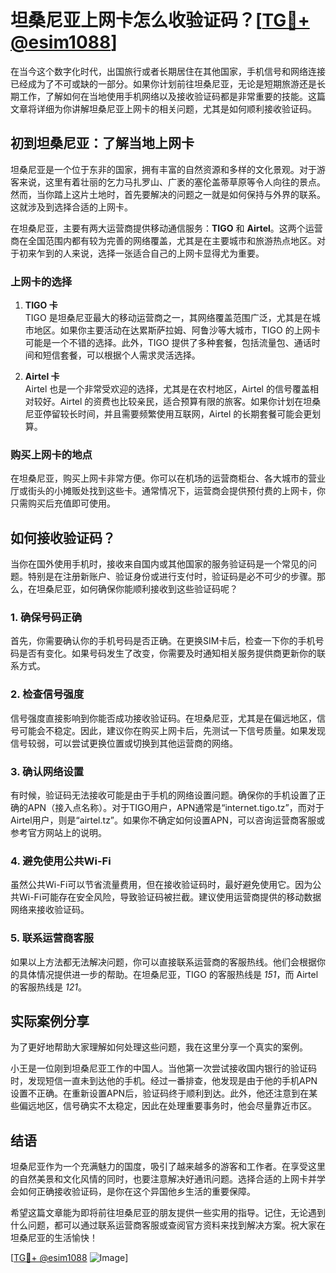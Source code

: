 # 坦桑尼亚上网卡怎么收验证码？[[TG💪+ @esim1088](https://t.me/s/esim1088)]

在当今这个数字化时代，出国旅行或者长期居住在其他国家，手机信号和网络连接已经成为了不可或缺的一部分。如果你计划前往坦桑尼亚，无论是短期旅游还是长期工作，了解如何在当地使用手机网络以及接收验证码都是非常重要的技能。这篇文章将详细为你讲解坦桑尼亚上网卡的相关问题，尤其是如何顺利接收验证码。

## 初到坦桑尼亚：了解当地上网卡

坦桑尼亚是一个位于东非的国家，拥有丰富的自然资源和多样的文化景观。对于游客来说，这里有着壮丽的乞力马扎罗山、广袤的塞伦盖蒂草原等令人向往的景点。然而，当你踏上这片土地时，首先要解决的问题之一就是如何保持与外界的联系。这就涉及到选择合适的上网卡。

在坦桑尼亚，主要有两大运营商提供移动通信服务：**TIGO** 和 **Airtel**。这两个运营商在全国范围内都有较为完善的网络覆盖，尤其是在主要城市和旅游热点地区。对于初来乍到的人来说，选择一张适合自己的上网卡显得尤为重要。

### 上网卡的选择

1. **TIGO 卡**  
   TIGO 是坦桑尼亚最大的移动运营商之一，其网络覆盖范围广泛，尤其是在城市地区。如果你主要活动在达累斯萨拉姆、阿鲁沙等大城市，TIGO 的上网卡可能是一个不错的选择。此外，TIGO 提供了多种套餐，包括流量包、通话时间和短信套餐，可以根据个人需求灵活选择。

2. **Airtel 卡**  
   Airtel 也是一个非常受欢迎的选择，尤其是在农村地区，Airtel 的信号覆盖相对较好。Airtel 的资费也比较亲民，适合预算有限的旅客。如果你计划在坦桑尼亚停留较长时间，并且需要频繁使用互联网，Airtel 的长期套餐可能会更划算。

### 购买上网卡的地点

在坦桑尼亚，购买上网卡非常方便。你可以在机场的运营商柜台、各大城市的营业厅或街头的小摊贩处找到这些卡。通常情况下，运营商会提供预付费的上网卡，你只需购买后充值即可使用。

## 如何接收验证码？

当你在国外使用手机时，接收来自国内或其他国家的服务验证码是一个常见的问题。特别是在注册新账户、验证身份或进行支付时，验证码是必不可少的步骤。那么，在坦桑尼亚，如何确保你能顺利接收到这些验证码呢？

### 1. 确保号码正确

首先，你需要确认你的手机号码是否正确。在更换SIM卡后，检查一下你的手机号码是否有变化。如果号码发生了改变，你需要及时通知相关服务提供商更新你的联系方式。

### 2. 检查信号强度

信号强度直接影响到你能否成功接收验证码。在坦桑尼亚，尤其是在偏远地区，信号可能会不稳定。因此，建议你在购买上网卡后，先测试一下信号质量。如果发现信号较弱，可以尝试更换位置或切换到其他运营商的网络。

### 3. 确认网络设置

有时候，验证码无法接收可能是由于手机的网络设置问题。确保你的手机设置了正确的APN（接入点名称）。对于TIGO用户，APN通常是“internet.tigo.tz”，而对于Airtel用户，则是“airtel.tz”。如果你不确定如何设置APN，可以咨询运营商客服或参考官方网站上的说明。

### 4. 避免使用公共Wi-Fi

虽然公共Wi-Fi可以节省流量费用，但在接收验证码时，最好避免使用它。因为公共Wi-Fi可能存在安全风险，导致验证码被拦截。建议使用运营商提供的移动数据网络来接收验证码。

### 5. 联系运营商客服

如果以上方法都无法解决问题，你可以直接联系运营商的客服热线。他们会根据你的具体情况提供进一步的帮助。在坦桑尼亚，TIGO 的客服热线是 *151*，而 Airtel 的客服热线是 *121*。

## 实际案例分享

为了更好地帮助大家理解如何处理这些问题，我在这里分享一个真实的案例。

小王是一位刚到坦桑尼亚工作的中国人。当他第一次尝试接收国内银行的验证码时，发现短信一直未到达他的手机。经过一番排查，他发现是由于他的手机APN设置不正确。在重新设置APN后，验证码终于顺利到达。此外，他还注意到在某些偏远地区，信号确实不太稳定，因此在处理重要事务时，他会尽量靠近市区。

## 结语

坦桑尼亚作为一个充满魅力的国度，吸引了越来越多的游客和工作者。在享受这里的自然美景和文化风情的同时，也要注意解决好通讯问题。选择合适的上网卡并学会如何正确接收验证码，是你在这个异国他乡生活的重要保障。

希望这篇文章能为即将前往坦桑尼亚的朋友提供一些实用的指导。记住，无论遇到什么问题，都可以通过联系运营商客服或查阅官方资料来找到解决方案。祝大家在坦桑尼亚的生活愉快！

[[TG💪+ @esim1088](https://t.me/s/esim1088) ![Image](https://i.postimg.cc/4NQfJmqS/Snipaste-2025-05-13-00-14-12.png)]